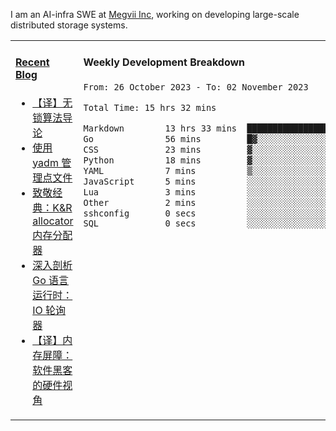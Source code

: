 I am an AI-infra SWE at [Megvii Inc](https://en.megvii.com/), working on developing large-scale distributed storage systems.

<table width="960px">
<tr>
<td valign="top" width="50%">

#### <a href="https://www.kongjun18.me" target="_blank">Recent Blog</a>

<!-- BLOG-POST-LIST:START -->
- [【译】无锁算法导论](https://kongjun18.github.io/posts/2023/07/14/)
- [使用 yadm 管理点文件](https://kongjun18.github.io/posts/2023/04/07/)
- [致敬经典：K&amp;R allocator 内存分配器](https://kongjun18.github.io/posts/2022/12/12/)
- [深入剖析 Go 语言运行时：IO 轮询器](https://kongjun18.github.io/posts/2022/11/21/)
- [【译】内存屏障：软件黑客的硬件视角](https://kongjun18.github.io/posts/2022/11/03/)
<!-- BLOG-POST-LIST:END -->

</td>
<td valign="top" width="50%">

#### Weekly Development Breakdown

<!--START_SECTION:waka-->

```txt
From: 26 October 2023 - To: 02 November 2023

Total Time: 15 hrs 32 mins

Markdown        13 hrs 33 mins  █████████████████████▓░░░   87.28 %
Go              56 mins         █▓░░░░░░░░░░░░░░░░░░░░░░░   06.05 %
CSS             23 mins         ▓░░░░░░░░░░░░░░░░░░░░░░░░   02.49 %
Python          18 mins         ▓░░░░░░░░░░░░░░░░░░░░░░░░   02.01 %
YAML            7 mins          ▒░░░░░░░░░░░░░░░░░░░░░░░░   00.80 %
JavaScript      5 mins          ░░░░░░░░░░░░░░░░░░░░░░░░░   00.61 %
Lua             3 mins          ░░░░░░░░░░░░░░░░░░░░░░░░░   00.42 %
Other           2 mins          ░░░░░░░░░░░░░░░░░░░░░░░░░   00.28 %
sshconfig       0 secs          ░░░░░░░░░░░░░░░░░░░░░░░░░   00.03 %
SQL             0 secs          ░░░░░░░░░░░░░░░░░░░░░░░░░   00.02 %
```

<!--END_SECTION:waka-->
</td>
</tr>

</table>
